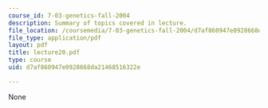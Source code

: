 ```yaml
---
course_id: 7-03-genetics-fall-2004
description: Summary of topics covered in lecture.
file_location: /coursemedia/7-03-genetics-fall-2004/d7af860947e0928668da21468516322e_lecture20.pdf
file_type: application/pdf
layout: pdf
title: lecture20.pdf
type: course
uid: d7af860947e0928668da21468516322e

---
```

None